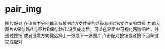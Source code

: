 # pair_img
图片配对
在设置中分别输入存放图片A文件夹的路径与图片B文件夹的路径
并输入图片A保存路径与图片B保存路径
设置成功后，可以在界面中可视化两张图片，并通过按钮 或者键盘方向键选择上一张或下一张图片
点击配对按钮或者按下回车键完成配对
